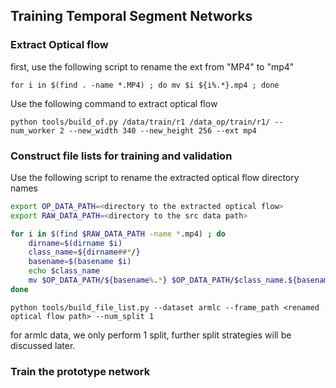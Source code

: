 ## Training Temporal Segment Networks
### Extract Optical flow
first, use the following script to rename the ext from "MP4" to "mp4"
```
for i in $(find . -name *.MP4) ; do mv $i ${i%.*}.mp4 ; done
```
Use the following command to extract optical flow
```
python tools/build_of.py /data/train/r1 /data_op/train/r1/ --num_worker 2 --new_width 340 --new_height 256 --ext mp4
```
### Construct file lists for training and validation
Use the following script to rename the extracted optical flow directory names
```bash
export OP_DATA_PATH=<directory to the extracted optical flow>
export RAW_DATA_PATH=<directory to the src data path>

for i in $(find $RAW_DATA_PATH -name *.mp4) ; do
	dirname=$(dirname $i)
	class_name=${dirname##*/}
	basename=$(basename $i)
	echo $class_name
	mv $OP_DATA_PATH/${basename%.*} $OP_DATA_PATH/$class_name.${basename%.*}
done
```

```
python tools/build_file_list.py --dataset armlc --frame_path <renamed optical flow path> --num_split 1
```
for armlc data, we only perform 1 split, further split strategies will be discussed later.

### Train the prototype network

